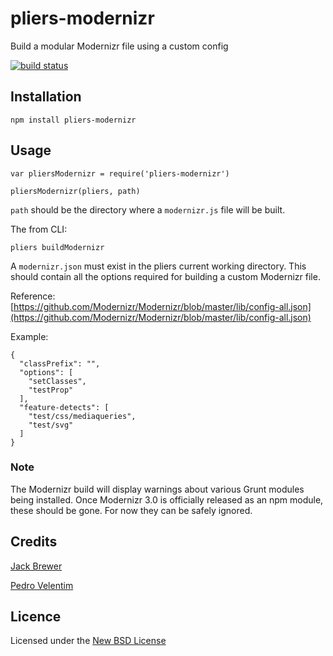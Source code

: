 # pliers-modernizr

Build a modular Modernizr file using a custom config

[![build status](https://secure.travis-ci.org/pliersjs/pliers-modernizr.png)](http://travis-ci.org/pliersjs/pliers-modernizr)

## Installation

    npm install pliers-modernizr

## Usage

```
var pliersModernizr = require('pliers-modernizr')

pliersModernizr(pliers, path)
```

`path` should be the directory where a `modernizr.js` file will be built.

The from CLI:

```
pliers buildModernizr
```

A `modernizr.json` must exist in the pliers current working directory. This
should contain all the options required for building a custom Modernizr file.

Reference: [https://github.com/Modernizr/Modernizr/blob/master/lib/config-all.json](https://github.com/Modernizr/Modernizr/blob/master/lib/config-all.json)

Example:
```
{
  "classPrefix": "",
  "options": [
    "setClasses",
    "testProp"
  ],
  "feature-detects": [
    "test/css/mediaqueries",
    "test/svg"
  ]
}
```

### Note

The Modernizr build will display warnings about various Grunt modules being
installed. Once Modernizr 3.0 is officially released as an npm module, these
should be gone. For now they can be safely ignored.


## Credits
[Jack Brewer](https://github.com/jackbrewer)

[Pedro Velentim](https://github.com/pvalentim)

## Licence
Licensed under the [New BSD License](http://opensource.org/licenses/bsd-license.php)

